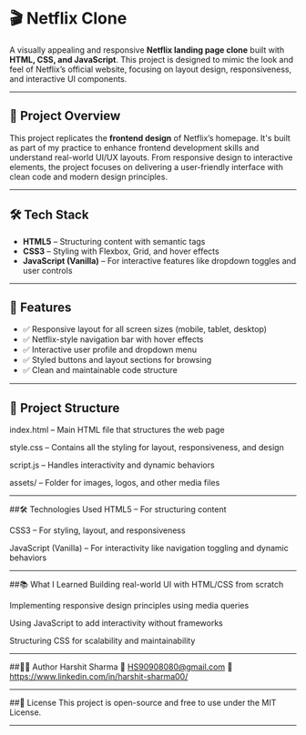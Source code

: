 # 🎬 Netflix Clone

A visually appealing and responsive **Netflix landing page clone** built with **HTML, CSS, and JavaScript**. This project is designed to mimic the look and feel of Netflix’s official website, focusing on layout design, responsiveness, and interactive UI components.

---

## 🧠 Project Overview

This project replicates the **frontend design** of Netflix’s homepage. It's built as part of my practice to enhance frontend development skills and understand real-world UI/UX layouts. From responsive design to interactive elements, the project focuses on delivering a user-friendly interface with clean code and modern design principles.

---

## 🛠️ Tech Stack

- **HTML5** – Structuring content with semantic tags
- **CSS3** – Styling with Flexbox, Grid, and hover effects
- **JavaScript (Vanilla)** – For interactive features like dropdown toggles and user controls

---

## 🔑 Features

- ✅ Responsive layout for all screen sizes (mobile, tablet, desktop)
- ✅ Netflix-style navigation bar with hover effects
- ✅ Interactive user profile and dropdown menu
- ✅ Styled buttons and layout sections for browsing
- ✅ Clean and maintainable code structure

---

## 📂 Project Structure
index.html – Main HTML file that structures the web page

style.css – Contains all the styling for layout, responsiveness, and design

script.js – Handles interactivity and dynamic behaviors

assets/ – Folder for images, logos, and other media files

---

##🛠️ Technologies Used
HTML5 – For structuring content

CSS3 – For styling, layout, and responsiveness

JavaScript (Vanilla) – For interactivity like navigation toggling and dynamic behaviors

---

##📚 What I Learned
Building real-world UI with HTML/CSS from scratch

Implementing responsive design principles using media queries

Using JavaScript to add interactivity without frameworks

Structuring CSS for scalability and maintainability

---

##🧑‍💻 Author
Harshit Sharma
📧 HS90908080@gmail.com
🔗 https://www.linkedin.com/in/harshit-sharma00/

---

##📄 License
This project is open-source and free to use under the MIT License.

---
